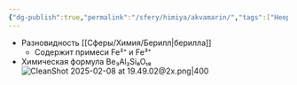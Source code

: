 ```yaml
---
{"dg-publish":true,"permalink":"/sfery/himiya/akvamarin/","tags":["Неорганика"]}
---
```


- Разновидность [[Сферы/Химия/Берилл\|берилла]]
	- Содержит примеси Fe²⁺ и Fe³⁺ 
- Химическая формула Be₃Al₂Si₆O₁₈
![CleanShot 2025-02-08 at 19.49.02@2x.png|400](/img/user/%D0%90%D1%80%D1%85%D0%B8%D0%B2/%D0%9A%D1%8D%D1%88/CleanShot%202025-02-08%20at%2019.49.02@2x.png)